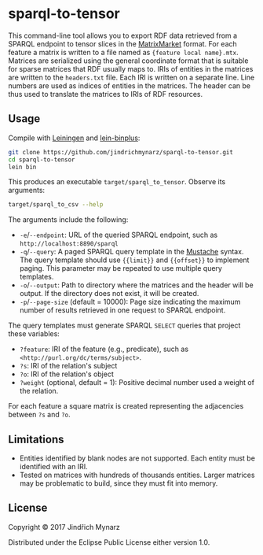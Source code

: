 # sparql-to-tensor

This command-line tool allows you to export RDF data retrieved from a SPARQL endpoint to tensor slices in the [MatrixMarket](http://math.nist.gov/MatrixMarket/formats.html#MMformat) format. For each feature a matrix is written to a file named as `{feature local name}.mtx`. Matrices are serialized using the general coordinate format that is suitable for sparse matrices that RDF usually maps to. IRIs of entities in the matrices are written to the `headers.txt` file. Each IRI is written on a separate line. Line numbers are used as indices of entities in the matrices. The header can be thus used to translate the matrices to IRIs of RDF resources.

## Usage

Compile with [Leiningen](http://leiningen.org) and [lein-binplus](https://github.com/BrunoBonacci/lein-binplus):

```sh
git clone https://github.com/jindrichmynarz/sparql-to-tensor.git
cd sparql-to-tensor
lein bin
```

This produces an executable `target/sparql_to_tensor`. Observe its arguments:

```sh
target/sparql_to_csv --help
```

The arguments include the following:

* `-e`/`--endpoint`: URL of the queried SPARQL endpoint, such as `http://localhost:8890/sparql`
* `-q`/`--query`: A paged SPARQL query template in the [Mustache](https://mustache.github.io/mustache.5.html) syntax. The query template should use `{{limit}}` and `{{offset}}` to implement paging. This parameter may be repeated to use multiple query templates.
* `-o`/`--output`: Path to directory where the matrices and the header will be output. If the directory does not exist, it will be created.
* `-p`/`--page-size` (default = 10000): Page size indicating the maximum number of results retrieved in one request to SPARQL endpoint.

The query templates must generate SPARQL `SELECT` queries that project these variables:

* `?feature`: IRI of the feature (e.g., predicate), such as `<http://purl.org/dc/terms/subject>`.
* `?s`: IRI of the relation's subject
* `?o`: IRI of the relation's object
* `?weight` (optional, default = 1): Positive decimal number used a weight of the relation.

For each feature a square matrix is created representing the adjacencies between `?s` and `?o`.

## Limitations

* Entities identified by blank nodes are not supported. Each entity must be identified with an IRI.
* Tested on matrices with hundreds of thousands entities. Larger matrices may be problematic to build, since they must fit into memory. 

## License

Copyright © 2017 Jindřich Mynarz

Distributed under the Eclipse Public License either version 1.0.

